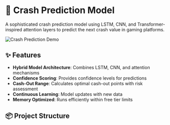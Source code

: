# 🚀 Crash Prediction Model

A sophisticated crash prediction model using LSTM, CNN, and Transformer-inspired attention layers to predict the next crash value in gaming platforms.

![Crash Prediction Demo](https://i.imgur.com/placeholder.png) <!-- Replace with actual demo image -->

## ✨ Features

- **Hybrid Model Architecture**: Combines LSTM, CNN, and attention mechanisms
- **Confidence Scoring**: Provides confidence levels for predictions
- **Cash-Out Range**: Calculates optimal cash-out points with risk assessment
- **Continuous Learning**: Model updates with new data
- **Memory Optimized**: Runs efficiently within free tier limits

## 📦 Project Structure

